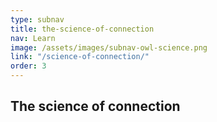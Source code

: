 ```yaml
---
type: subnav
title: the-science-of-connection
nav: Learn
image: /assets/images/subnav-owl-science.png
link: "/science-of-connection/"
order: 3
---
```


## The science of connection

